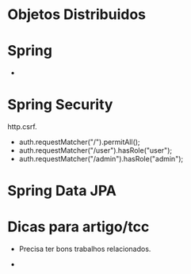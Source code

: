 # Objetos Distribuidos

# Spring
-
# Spring Security

http.csrf.
- auth.requestMatcher("/").permitAll();
- auth.requestMatcher("/user").hasRole("user");
- auth.requestMatcher("/admin").hasRole("admin");

# Spring Data JPA

# Dicas para artigo/tcc

- Precisa ter bons trabalhos relacionados.

- 
